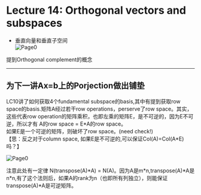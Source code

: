 # Lecture 14: Orthogonal vectors and subspaces
* 垂直向量和垂直子空间  
![Page0](https://github.com/zhukuixi/RainyNight/blob/master/LinearAlgebra/Images/L14_1.jpg)  

提到Orthogonal complement的概念


***
## 为下一讲Ax=b上的Porjection做出铺垫 
LC10讲了如何获取4个fundamental subspace的basis,其中有提到获取row space的basis.矩阵A经过若干row operations，perserve了row space。其实，这些代表row operation的矩阵乘积，也即左乘的矩阵E，是不可逆的，因为E不可逆，所以才有 A的row space = E\*A的row space。  
如果E是一个可逆的矩阵，则破坏了row space。(need check!)  
【思：反之对于column space, 如果E是不可逆的,可以保证Col(A)=Col(A*E)吗？】

![Page0](https://github.com/zhukuixi/RainyNight/blob/master/LinearAlgebra/Images/L14_2.jpg)  

注意此处有一定律 N(transpose(A)\*A) = N(A)。因为A是m*n,transpose(A)\*A是n\*n,有了这个法则后，如果A的rank为n（也即所有列独立），则能保证transpose(A)\*A是可逆矩阵。

